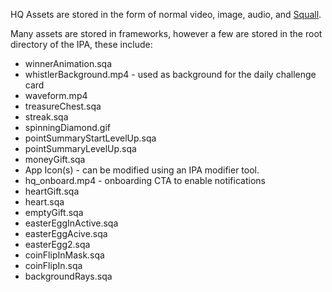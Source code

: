 HQ Assets are stored in the form of normal video, image, audio, and [Squall](Frameworks/Squall).

Many assets are stored in frameworks, however a few are stored in the root directory of the IPA, these include:
- winnerAnimation.sqa
- whistlerBackground.mp4 - used as background for the daily challenge card
- waveform.mp4
- treasureChest.sqa
- streak.sqa
- spinningDiamond.gif
- pointSummaryStartLevelUp.sqa
- pointSummaryLevelUp.sqa
- moneyGift.sqa
- App Icon(s) - can be modified using an IPA modifier tool.
- hq_onboard.mp4 - onboarding CTA to enable notifications
- heartGift.sqa
- heart.sqa
- emptyGift.sqa
- easterEggInActive.sqa
- easterEggAcive.sqa
- easterEgg2.sqa
- coinFlipInMask.sqa
- coinFlipIn.sqa
- backgroundRays.sqa